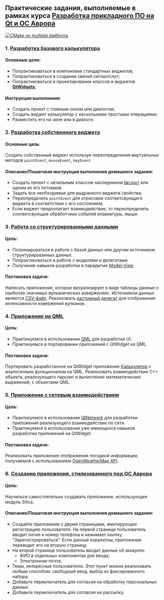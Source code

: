 ## Практические задания, выполняемые в рамках курса [Разработка прикладного ПО на Qt и ОС Аврора](https://otus.ru/lessons/qt-aurora/)
[![CMake on multiple platforms](https://github.com/ivm3rz/qt-os-aurora/actions/workflows/cmake-multi-platform.yml/badge.svg)](https://github.com/ivm3rz/qt-os-aurora/actions/workflows/cmake-multi-platform.yml)

### 1. [Разработка базового калькулятора](01-calculator)

#### Основные цели:
- Попрактиковаться в компоновке стандартных виджетов;
- Попрактиковаться в создании связей сигнал/слот;
- Попрактиковаться в проектировании классов и виджетов [**QtWidgets**](https://doc.qt.io/qt-5/qtwidgets-index.html);

#### Инструкция выполнения:
- Создать проект c главным окном или диалогом;
- Создать виджет калькулятор с несколькими простыми операциями;
- Разместить его на окне или в диалоге.

### 2. [Разработка собственного виджета](02-progress)

#### Основные цель:

Создать собственный виджет используя переопределения виртуальных методов `paintEvent`, `mouseEvent`, `keyEvent`

#### Описание/Пошаговая инструкция выполнения домашнего задания:
- Создать проект с начальным классом наследником [`QWidget`](https://doc.qt.io/qt-5/qwidget.html) или одним из его потомков
- Задать все необходимые для выдранного виджета свойства;
- Переопределить `paintEvent` для отрисовки соответсвующего виджета в соответствии с его состоянием;
- Если виджет предполагает взаимодействие, то переопределить соответсвующие обработчики событий клавиатуры, мыши.

### 3. [Работа со структурированными данными](03-volers)

#### Цель:
- Потренироваться в работе с базой данных или другим источником структурированных данных.
- Попрактиковаться в работе с моделями и делегатами.
- Получения навыков разработки в парадигме [Model-View](https://doc.qt.io/qt-5/model-view-programming.html)

#### Постановка задачи:
Написать приложение, которое визуализирует в виде таблицы данные о наиболее значимых вулканических извержениях.
Источником данных является [СSV-файл](https://public.opendatasoft.com/api/explore/v2.1/catalog/datasets/significant-volcanic-eruption-database/exports/csv?lang=en&timezone=Europe%2FMinsk&use_labels=true&delimiter=%3B).
Реализовать [кастомный делегат](https://doc.qt.io/qt-5/model-view-programming.html#delegate-classes) для отображения интенсивности извержений вулканов.

### 4. [Приложение на QML](04-qmlcalc)

#### Цель:
- Практикуемся в использовании [QML](https://doc.qt.io/qt-5/qmlapplications.html) для разработки UI.
- Практикуемся в портировании приложений с QtWidget на QML.

#### Постановка задачи:
Портировать разработанное на QtWidget приложение [Калькулятор](01-calculator) с аналогичным функционалом на QML. 
Реализовать взаимодействие С++ объекта, реализующего парсинг и вычисление математических выражений, с объектами QML. 

### 5. [Приложение c cетевым взаимодействием](05-weather)

#### Цель:
- Практикуемся в использовании
  [QtNetwork](https://doc.qt.io/qt-5/qtnetwork-programming.html) для разработки
  приложения реализующего взаимодействие по сети.
- Практикуемся в использовании уже имеющихся навыков разработки приложений на QtWidget.

#### Постановка задачи:
Реализовать приложение отображения погодной информации, получаемой с
использованием [OpenWeatherMap API](https://openweathermap.org/current).

### 6. [Создание приложения, стилизованного под ОС Аврора](06-silica)

#### Цель:

Научиться самостоятельно создавать приложение, использующее модуль Silica.

#### Описание/Пошаговая инструкция выполнения домашнего задания:
- Создайте приложение с двумя страницами, имитирующее регистрацию
  пользователя. На первой странице пользователь вводит логин и номер телефона и
  нажимает кнопку “Зарегистрироваться”. Если данные корректны, приложение
  переводит его на вторую страницу.
- На второй странице пользователь вводит данные об аккаунте:
  * ФИО в отдельных компонентах для ввода;
  * Электронная почта;
- Темы, интересные пользователю. Этот пункт можно реализовать любым способом:
  свободный ввод, выбор из фиксированного набора.
- Добавьте переключатель для согласия на обработку персональных данных.
- Добавьте переключатель для согласия на рассылку.
